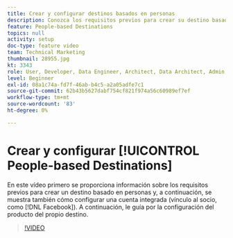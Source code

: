 ```yaml
---
title: Crear y configurar destinos basados en personas
description: Conozca los requisitos previos para crear su destino basado en personas y también cómo configurar una cuenta integrada (vínculo al socio, como Facebook). Conozca la configuración interna del producto del propio destino.
feature: People-based Destinations
topics: null
activity: setup
doc-type: feature video
team: Technical Marketing
thumbnail: 28955.jpg
kt: 3343
role: User, Developer, Data Engineer, Architect, Data Architect, Admin, Leader
level: Beginner
exl-id: 08a1c74a-fd7f-46ab-b4c5-a2a05adfe7c1
source-git-commit: 62b43b5627dabf754cf821f974a56c60989ef7ef
workflow-type: tm+mt
source-wordcount: '83'
ht-degree: 0%

---
```


# Crear y configurar [!UICONTROL People-based Destinations]

En este vídeo primero se proporciona información sobre los requisitos previos para crear un destino basado en personas y, a continuación, se muestra también cómo configurar una cuenta integrada (vínculo al socio, como [!DNL Facebook]). A continuación, le guía por la configuración del producto del propio destino.

>[!VIDEO](https://video.tv.adobe.com/v/28955/?quality=12)
